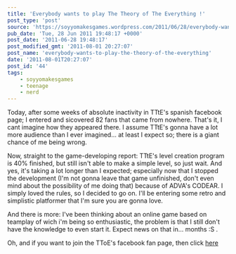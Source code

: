 ```yaml
---
title: 'Everybody wants to play The Theory of The Everything !'
post_type: 'post'
source: 'https://soyyomakesgames.wordpress.com/2011/06/28/everybody-wants-to-play-the-theory-of-the-everything/'
pub_date: 'Tue, 28 Jun 2011 19:48:17 +0000'
post_date: '2011-06-28 19:48:17'
post_modified_gmt: '2011-08-01 20:27:07'
post_name: 'everybody-wants-to-play-the-theory-of-the-everything'
date: '2011-08-01T20:27:07'
post_id: '44'
tags:
    - soyyomakesgames
    - teenage
    - nerd
---
```

Today, after some weeks of absolute inactivity in TTtE's spanish facebook page; I entered and sicovered 82 fans that came from nowhere. That's it, I cant imagine how they appeared there. I assume TTtE's gonna have a lot more audience than I ever imagined... at least I expect so; there is a giant chance of me being wrong.

Now, straight to the game-developing report: TTtE's level creation program is 40% finished, but still isn't able to make a simple level, so just wait. And yes, it's taking a lot longer than I expected; especially now that I stopped the development (I'm not gonna leave that game unfinished, don't even mind about the possibility of me doing that) because of ADVA's CODEAR. I simply loved the rules, so I decided to go on. I'll be entering some retro and simplistic platformer that I'm sure you are gonna love.

And there is more: I've been thinking about an online game based on teamplay of wich i'm being so enthusiastic, the problem is that I still don't have the knowledge to even start it. Expect news on that in... months :S .

Oh, and if you want to join the TToE's facebook fan page, then click <a title="TToTE FB fan page" href="http://www.facebook.com/pages/The-Theory-of-The-Everything/117430688335668" target="_blank">here</a>
